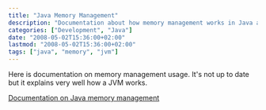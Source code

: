 ```yaml
---
title: "Java Memory Management"
description: "Documentation about how memory management works in Java and in the JVM"
categories: ["Development", "Java"]
date: "2008-05-02T15:36:00+02:00"
lastmod: "2008-05-02T15:36:00+02:00"
tags: ["java", "memory", "jvm"]
---
```


Here is documentation on memory management usage. It's not up to date but it explains very well how a JVM works.

[Documentation on Java memory management](../../static/pdf/memoire-java.pdf)
